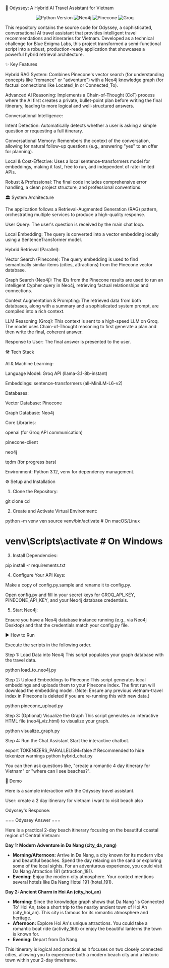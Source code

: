 🚀 Odyssey: A Hybrid AI Travel Assistant for Vietnam

<p align="center">
<img src="https://www.google.com/search?q=https://img.shields.io/badge/Python-3.12-3776AB%3Fstyle%3Dfor-the-badge%26logo%3Dpython" alt="Python Version"/>
<img src="https://www.google.com/search?q=https://img.shields.io/badge/Neo4j-Graph_Database-008CC1%3Fstyle%3Dfor-the-badge%26logo%3Dneo4j" alt="Neo4j"/>
<img src="https://www.google.com/search?q=https://img.shields.io/badge/Pinecone-Vector_DB-00BFFF%3Fstyle%3Dfor-the-badge%26logo%3Dpinecone" alt="Pinecone"/>
<img src="https://www.google.com/search?q=https://img.shields.io/badge/Groq-LLM_Inference-F05A28%3Fstyle%3Dfor-the-badge" alt="Groq"/>
</p>

This repository contains the source code for Odyssey, a sophisticated, conversational AI travel assistant that provides intelligent travel recommendations and itineraries for Vietnam. Developed as a technical challenge for Blue Enigma Labs, this project transformed a semi-functional script into a robust, production-ready application that showcases a powerful hybrid retrieval architecture.

✨ Key Features

Hybrid RAG System: Combines Pinecone's vector search (for understanding concepts like "romance" or "adventure") with a Neo4j knowledge graph (for factual connections like Located_In or Connected_To).

Advanced AI Reasoning: Implements a Chain-of-Thought (CoT) process where the AI first creates a private, bullet-point plan before writing the final itinerary, leading to more logical and well-structured answers.

Conversational Intelligence:

Intent Detection: Automatically detects whether a user is asking a simple question or requesting a full itinerary.

Conversational Memory: Remembers the context of the conversation, allowing for natural follow-up questions (e.g., answering "yes" to an offer for planning).

Local & Cost-Effective: Uses a local sentence-transformers model for embeddings, making it fast, free to run, and independent of rate-limited APIs.

Robust & Professional: The final code includes comprehensive error handling, a clean project structure, and professional conventions.

🏛️ System Architecture

The application follows a Retrieval-Augmented Generation (RAG) pattern, orchestrating multiple services to produce a high-quality response.

User Query: The user's question is received by the main chat loop.

Local Embedding: The query is converted into a vector embedding locally using a SentenceTransformer model.

Hybrid Retrieval (Parallel):

Vector Search (Pinecone): The query embedding is used to find semantically similar items (cities, attractions) from the Pinecone vector database.

Graph Search (Neo4j): The IDs from the Pinecone results are used to run an intelligent Cypher query in Neo4j, retrieving factual relationships and connections.

Context Augmentation & Prompting: The retrieved data from both databases, along with a summary and a sophisticated system prompt, are compiled into a rich context.

LLM Reasoning (Groq): This context is sent to a high-speed LLM on Groq. The model uses Chain-of-Thought reasoning to first generate a plan and then write the final, coherent answer.

Response to User: The final answer is presented to the user.

🛠️ Tech Stack

AI & Machine Learning:

Language Model: Groq API (llama-3.1-8b-instant)

Embeddings: sentence-transformers (all-MiniLM-L6-v2)

Databases:

Vector Database: Pinecone

Graph Database: Neo4j

Core Libraries:

openai (for Groq API communication)

pinecone-client

neo4j

tqdm (for progress bars)

Environment: Python 3.12, venv for dependency management.

⚙️ Setup and Installation

1. Clone the Repository:

git clone <your-repository-url>
cd <your-repository-name>


2. Create and Activate Virtual Environment:

python -m venv ven
source venv/bin/activate  # On macOS/Linux
# venv\Scripts\activate    # On Windows


3. Install Dependencies:

pip install -r requirements.txt


4. Configure Your API Keys:

Make a copy of config.py.sample and rename it to config.py.

Open config.py and fill in your secret keys for GROQ_API_KEY, PINECONE_API_KEY, and your Neo4j database credentials.

5. Start Neo4j:

Ensure you have a Neo4j database instance running (e.g., via Neo4j Desktop) and that the credentials match your config.py file.

▶️ How to Run

Execute the scripts in the following order.

Step 1: Load Data into Neo4j
This script populates your graph database with the travel data.

python load_to_neo4j.py


Step 2: Upload Embeddings to Pinecone
This script generates local embeddings and uploads them to your Pinecone index. The first run will download the embedding model.
(Note: Ensure any previous vietnam-travel index in Pinecone is deleted if you are re-running this with new data.)

python pinecone_upload.py


Step 3: (Optional) Visualize the Graph
This script generates an interactive HTML file (neo4j_viz.html) to visualize your graph.

python visualize_graph.py


Step 4: Run the Chat Assistant
Start the interactive chatbot.

export TOKENIZERS_PARALLELISM=false # Recommended to hide tokenizer warnings
python hybrid_chat.py


You can then ask questions like, "create a romantic 4 day itinerary for Vietnam" or "where can I see beaches?".

📸 Demo

Here is a sample interaction with the Odyssey travel assistant.

User:
create a 2 day itinerary for vietnam i want to visit beach also

Odyssey's Response:

=== Odyssey Answer ===

Here is a practical 2-day beach itinerary focusing on the beautiful coastal region of Central Vietnam:

**Day 1: Modern Adventure in Da Nang (city_da_nang)**

* **Morning/Afternoon:** Arrive in Da Nang, a city known for its modern vibe and beautiful beaches. Spend the day relaxing on the sand or exploring some of the local sights. For an adventurous experience, you could visit Da Nang Attraction 181 (attraction_181).
* **Evening:** Enjoy the modern city atmosphere. Your context mentions several hotels like Da Nang Hotel 191 (hotel_191).

**Day 2: Ancient Charm in Hoi An (city_hoi_an)**

* **Morning:** Since the knowledge graph shows that Da Nang 'Is Connected To' Hoi An, take a short trip to the nearby ancient town of Hoi An (city_hoi_an). This city is famous for its romantic atmosphere and heritage.
* **Afternoon:** Explore Hoi An's unique attractions. You could take a romantic boat ride (activity_166) or enjoy the beautiful lanterns the town is known for.
* **Evening:** Depart from Da Nang.

This itinerary is logical and practical as it focuses on two closely connected cities, allowing you to experience both a modern beach city and a historic town within your 2-day timeframe.
